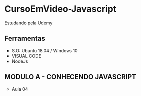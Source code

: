 # CursoEmVideo-Javascript

<p>Estudando pela Udemy</p>

## Ferramentas

<ul>
	<li type = "square"> S.O: Ubuntu 18.04 / Windows 10</li>
	<li type = "square"> VISUAL CODE </li>
    <li type = "square"> NodeJs </li>
</ul>

## MODULO A - CONHECENDO JAVASCRIPT

<ul>
	<li type = "circle">Aula 04</li>
</ul>